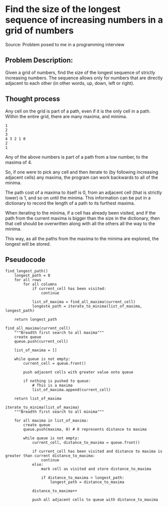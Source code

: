 # Find the size of the longest sequence of increasing numbers in a grid of numbers

Source: Problem posed to me in a programming interview

## Problem Description:

Given a grid of numbers, find the size of the longest sequence of strictly increasing numbers. The sequence allows only for numbers that are directly adjacent to each other (in other words, up, down, left or right).

## Thought process 

Any cell on the grid is part of a path, even if it is the only cell in a path. Within the entire grid, there are many maxima, and minima. 

```
1
2
3
4 3 2 1 0
2
1
```

Any of the above numbers is part of a path from a low number, to the maxima of 4.

So, if one were to pick any cell and then iterate to (by following increasing adjacent cells) any maxima, the program can work backwards to all of the minima. 

The path cost of a maxima to itself is 0, from an adjacent cell (that is strictly lower) is 1, and so on until the minima. This information can be put in a dictionary to record the length of a path to its furthest maxima. 

When iterating to the minima, if a cell has already been visited, and if the path from the current maxima is bigger than the size in the dictionary, then that cell should be overwritten along with all the others all the way to the minima.

This way, as all the paths from the maxima to the minima are explored, the longest will be stored.

## Pseudocode

```
find_longest_path()
	longest_path = 0
	for all rows
		for all columns
			if current_cell has been visited:
				continue

			list_of_maxima = find_all_maxima(current_cell)
			longeste_path = iterate_to_minima(list_of_maxima, longest_path)

	return longest_path

find_all_maxima(current_cell)
	"""Breadth first search to all maxima"""
	create queue
	queue.push(current_cell)

	list_of_maxima = []

	while queue is not empty:
		current_cell = queue.front()

		push adjacent cells with greater value onto queue

		if nothing is pushed to queue:
			# This is a maxima
			list_of_maxima.append(current_cell)

	return list_of_maxima

iterate_to_minima(list_of_maxima)
	"""Breadth first search to all minima"""

	for all maxima in list_of_maxima:
		create queue
		queue.push(maxima, 0) # 0 represents distance to maxima

		while queue is not empty:
			current_cell, distance_to_maxima = queue.front()

			if current_cell has been visited and distance to maxima is greater than current distance_to_maxima:
				continue
			else:
				mark cell as visited and store distance_to_maxima

				if distance_to_maxima > longest_path:
					longest_path = distance_to_maxima

			distance_to_maxima++

			push all adjacent cells to queue with distance_to_maxima

```